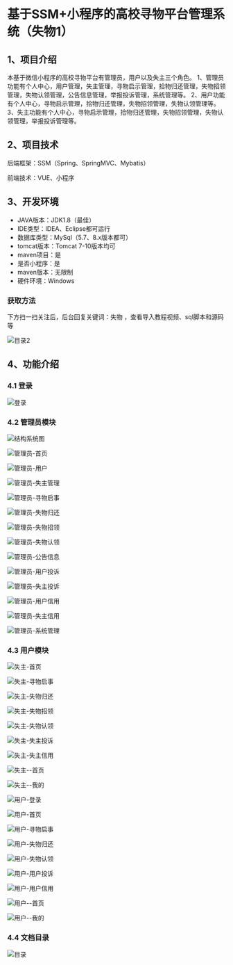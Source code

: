 # 基于SSM+小程序的高校寻物平台管理系统（失物1）



## 1、项目介绍

本基于微信小程序的高校寻物平台有管理员，用户以及失主三个角色。
1、管理员功能有个人中心，用户管理，失主管理，寻物启示管理，拾物归还管理，失物招领管理，失物认领管理，公告信息管理，举报投诉管理，系统管理等。
2、用户功能有个人中心，寻物启示管理，拾物归还管理，失物招领管理，失物认领管理等。
3、失主功能有个人中心，寻物启示管理，拾物归还管理，失物招领管理，失物认领管理，举报投诉管理等。

## 2、项目技术

后端框架：SSM（Spring、SpringMVC、Mybatis）

前端技术：VUE、小程序

## 3、开发环境

- JAVA版本：JDK1.8（最佳）
- IDE类型：IDEA、Eclipse都可运行
- 数据库类型：MySql（5.7、8.x版本都可） 
- tomcat版本：Tomcat 7-10版本均可
- maven项目：是
- 是否小程序：是
- maven版本：无限制
- 硬件环境：Windows
###  获取方法

下方扫一扫关注后，后台回复关键词：失物  ，查看导入教程视频、sql脚本和源码等

![目录2](https://www.codemarket.fun/202407032155305.png)

## 4、功能介绍

### 4.1 登录

![登录](https://www.codemarket.fun/202407271900700.png)

### 4.2 管理员模块

![结构系统图](https://www.codemarket.fun/202407271901278.png)

![管理员-首页](https://www.codemarket.fun/202407271901086.png)

![管理员-用户](https://www.codemarket.fun/202407271901263.png)

![管理员-失主管理](https://www.codemarket.fun/202407271901337.png)

![管理员-寻物启事](https://www.codemarket.fun/202407271901196.png)

![管理员-失物归还](https://www.codemarket.fun/202407271901284.png)

![管理员-失物招领](https://www.codemarket.fun/202407271901313.png)

![管理员-失物认领](https://www.codemarket.fun/202407271901310.png)

![管理员-公告信息](https://www.codemarket.fun/202407271901295.png)

![管理员-用户投诉](https://www.codemarket.fun/202407271901514.png)

![管理员-失主投诉](https://www.codemarket.fun/202407271901958.png)

![管理员-用户信用](https://www.codemarket.fun/202407271901626.png)

![管理员-失主信用](https://www.codemarket.fun/202407271901027.png)

![管理员-系统管理](https://www.codemarket.fun/202407271901141.png)

### 4.3 用户模块

![失主-首页](https://www.codemarket.fun/202407271903552.png)

![失主-寻物启事](https://www.codemarket.fun/202407271903068.png)

![失主-失物归还](https://www.codemarket.fun/202407271903519.png)

![失主-失物招领](https://www.codemarket.fun/202407271903528.png)

![失主-失物认领](https://www.codemarket.fun/202407271903526.png)

![失主-失主投诉](https://www.codemarket.fun/202407271903542.png)

![失主-失主信用](https://www.codemarket.fun/202407271903545.png)

![失主--首页](https://www.codemarket.fun/202407271903943.png)

![失主--我的](https://www.codemarket.fun/202407271903012.png)

![用户-登录](https://www.codemarket.fun/202407271903700.png)

![用户-首页](https://www.codemarket.fun/202407271903233.png)

![用户-寻物启事](https://www.codemarket.fun/202407271903599.png)

![用户-失物归还](https://www.codemarket.fun/202407271903126.png)

![用户-失物认领](https://www.codemarket.fun/202407271903179.png)

![用户-用户投诉](https://www.codemarket.fun/202407271903639.png)

![用户-用户信用](https://www.codemarket.fun/202407271903670.png)

![用户--首页](https://www.codemarket.fun/202407271903515.png)

![用户--我的](https://www.codemarket.fun/202407271903564.png)

### 4.4 文档目录

![目录](https://www.codemarket.fun/202407271903091.png)

